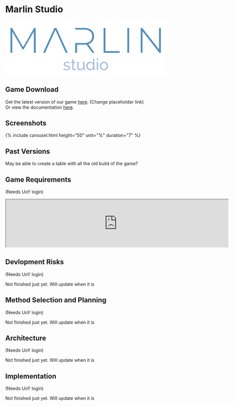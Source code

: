 # Marlin Studio

![](Images/logo.png)

## Game Download
Get the latest version of our game [here](https://www.google.com "Latest Build"). (Change placeholder link)<br/>
Or view the documentation [here](/game "Documentation").

## Screenshots
{% include carousel.html height="50" unit="%" duration="7" %}

## Past Versions
May be able to create a table with all the old build of the game?

## Game Requirements

(Needs UoY login)

<iframe src="https://docs.google.com/document/d/e/2PACX-1vQt33c9AB3LqExvPEQH24o7iQawbQMSk_icWwRx_UyRT3iDlySp1wEVjjfmvkcYtJe5f3Dl2-P2rvCl/pub?embedded=true" width="700"></iframe>

## Devlopment Risks

(Needs UoY login)

Not finished just yet. Will update when it is

## Method Selection and Planning

(Needs UoY login)

Not finished just yet. Will update when it is

## Architecture

(Needs UoY login)

Not finished just yet. Will update when it is

## Implementation

(Needs UoY login)

Not finished just yet. Will update when it is